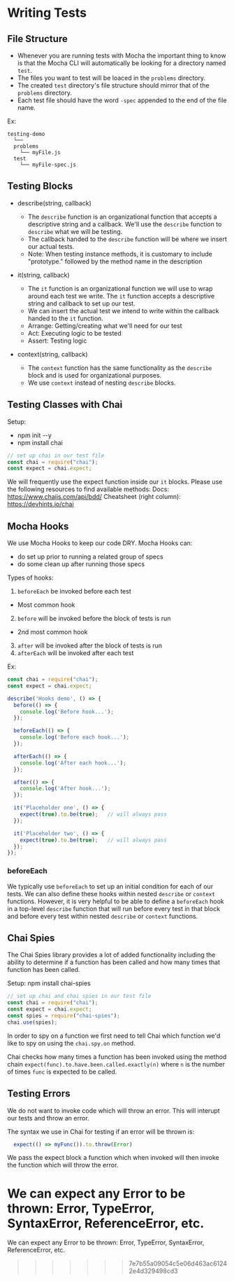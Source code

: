 # Writing Tests




## File Structure

* Whenever you are running tests with Mocha the important thing to know is that the Mocha CLI will automatically be looking for a directory named `test`.
* The files you want to test will be loaced in the `problems` directory. 
* The created `test` directory's file structure should mirror that of the `problems` directory.
* Each test file should have the word `-spec` appended to the end of the file name. 

Ex:
```
testing-demo
  └──
  problems
    └── myFile.js
  test
    └── myFile-spec.js
```




## Testing Blocks

* describe(string, callback)
  - The `describe` function is an organizational function that accepts a descriptive string and a callback. We'll use the `describe` function to `describe` what we will be testing.
  - The callback handed to the `describe` function will be where we insert our actual tests. 
  - Note: When testing instance methods, it is customary to include "prototype." followed by the method name in the description

* it(string, callback)
  - The `it` function is an organizational function we will use to wrap around each test we write. The `it` function accepts a descriptive string and callback to set up our test.
  - We can insert the actual test we intend to write within the callback handed to the `it` function.
  - Arrange: Getting/creating what we'll need for our test
  - Act: Executing logic to be tested
  - Assert: Testing logic

* context(string, callback)
  - The `context` function has the same functionality as the `describe` block and is used for organizational purposes.
  - We use `context` instead of nesting `describe` blocks.




## Testing Classes with Chai

Setup:
* npm init --y
* npm install chai

```javascript
// set up chai in our test file
const chai = require("chai");
const expect = chai.expect;
```

We will frequently use the expect function inside our `it` blocks. Please use the following resources to find available methods:
Docs: https://www.chaijs.com/api/bdd/
Cheatsheet (right column): https://devhints.io/chai





## Mocha Hooks

We use Mocha Hooks to keep our code DRY.
Mocha Hooks can: 
* do set up prior to running a related group of specs
* do some clean up after running those specs


Types of hooks:
1. `beforeEach` be invoked before each test 
  - Most common hook
2. `before` will be invoked before the block of tests is run
  - 2nd most common hook
3. `after` will be invoked after the block of tests is run
4. `afterEach` will be invoked after each test 


Ex:
```javascript
const chai = require("chai");
const expect = chai.expect;

describe('Hooks demo', () => {
  before(() => {
    console.log('Before hook...');
  });

  beforeEach(() => {
    console.log('Before each hook...');
  });

  afterEach(() => {
    console.log('After each hook...');
  });

  after(() => {
    console.log('After hook...');
  });

  it('Placeholder one', () => {
    expect(true).to.be(true);   // will always pass
  });

  it('Placeholder two', () => {
    expect(true).to.be(true);   // will always pass
  });
});
```

### beforeEach

We typically use `beforeEach` to set up an initial condition for each of our tests. 
We can also define these hooks within nested `describe` or `context` functions. However, it is very helpful to be able to define a `beforeEach` hook in a top-level `describe` function that will run before every test in that block and before every test within nested `describe` or `context` functions.




## Chai Spies

The Chai Spies library provides a lot of added functionality including the ability to determine if a function has been called and how many times that function has been called.


Setup:
npm install chai-spies
```javascript
// set up chai and chai spies in our test file
const chai = require("chai");
const expect = chai.expect;
const spies = require("chai-spies");
chai.use(spies);
```

In order to spy on a function we first need to tell Chai which function we'd like to spy on using the `chai.spy.on` method.

Chai checks how many times a function has been invoked using the method chain `expect(func).to.have.been.called.exactly(n)` where `n` is the number of times `func` is expected to be called.




## Testing Errors

We do not want to invoke code which will throw an error. This will interupt our tests and throw an error.

The syntax we use in Chai for testing if an error will be thrown is:

```javascript
  expect(() => myFunc()).to.throw(Error)
```

We pass the expect block a function which when invoked will then invoke the function which will throw the error.


We can expect any Error to be thrown: Error, TypeError, SyntaxError, ReferenceError, etc.
=======
We can expect any Error to be thrown: Error, TypeError, SyntaxError, ReferenceError, etc.
>>>>>>> 7e7b55a09054c5e06d463ac61242e4d329498cd3
